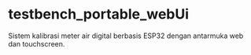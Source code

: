 # testbench_portable_webUi
Sistem kalibrasi meter air digital berbasis ESP32 dengan antarmuka web dan touchscreen.
